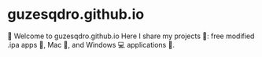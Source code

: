 # guzesqdro.github.io
🚀 Welcome to guzesqdro.github.io Here I share my projects 🔧: free modified .ipa apps 📱, Mac 🍏, and Windows 💻 applications 🎁.

